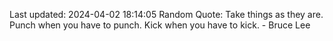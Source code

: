 Last updated: 2024-04-02 18:14:05
Random Quote: Take things as they are. Punch when you have to punch. Kick when you have to kick. - Bruce Lee